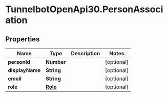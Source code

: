 # TunnelbotOpenApi30.PersonAssociation

## Properties

Name | Type | Description | Notes
------------ | ------------- | ------------- | -------------
**personId** | **Number** |  | [optional] 
**displayName** | **String** |  | [optional] 
**email** | **String** |  | [optional] 
**role** | [**Role**](Role.md) |  | [optional] 


